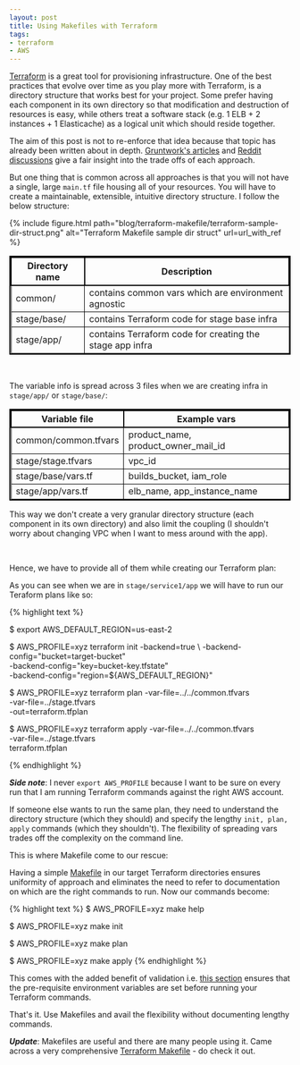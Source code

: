 ```yaml
---
layout: post
title: Using Makefiles with Terraform
tags:
- terraform
- AWS
---
```


[Terraform](https://www.terraform.io/docs/modules/sources.html) is a great tool
for provisioning infrastructure. One of the best practices that evolve over
time as you play more with Terraform, is a directory structure that works
best for your project. Some prefer having each component in its own directory so
that modification and destruction of resources is easy, while others treat
a software stack (e.g. 1 ELB + 2 instances + 1 Elasticache) as a logical unit which
should reside together.

The aim of this post is not to re-enforce that idea because that topic has
already been written about in depth. [Gruntwork's articles](https://blog.gruntwork.io/how-to-create-reusable-infrastructure-with-terraform-modules-25526d65f73d)
and [Reddit discussions](https://www.reddit.com/r/devops/comments/53sijz/how_do_you_structure_terraform_configurations/)
give a fair insight into the trade offs of each approach.

But one thing that is common across all approaches is that you will not have a single,
large  ```main.tf``` file housing all of your resources. You will have to create
a maintainable, extensible, intuitive directory structure. I follow the below
structure:

<div class='pull-left' style="border: 0px solid black;">
{% include figure.html path="blog/terraform-makefile/terraform-sample-dir-struct.png" alt="Terraform Makefile sample dir struct" url=url_with_ref %}
</div>

<style>
table{
    border-collapse: collapse;
    border-spacing: 0;
    border:2px solid #000000;
}

th{
    border:2px solid #000000;
}

td{
    border:1px solid #000000;
}
</style>

| Directory name     | Description |
|--------------------|-------------|
| common/            | contains common vars which are environment agnostic |
| stage/base/        | contains Terraform code for stage base infra |
| stage/app/         | contains Terraform code for creating the stage app infra |

<br>

The variable info is spread across 3 files when we are creating infra in ```stage/app/```  or ```stage/base/```:

| Variable file          | Example vars |
|------------------------|-------------|
| common/common.tfvars   | product_name, product_owner_mail_id |
| stage/stage.tfvars     | vpc_id |
| stage/base/vars.tf     | builds_bucket, iam_role |
| stage/app/vars.tf      | elb_name, app_instance_name |

This way we don't create a very granular directory structure (each component in its own directory) and also
limit the coupling (I shouldn't worry about changing VPC when I want to mess around with the app).

<br/>

Hence, we have to provide all of them while creating our Terraform plan:

As you can see when we are in ```stage/service1/app``` we will have to run our Teraform plans like so:

{% highlight text %}

$ export AWS_DEFAULT_REGION=us-east-2

$ AWS_PROFILE=xyz terraform init -backend=true \ 
                                 -backend-config="bucket=target-bucket" \
                                 -backend-config="key=bucket-key.tfstate" \
                                 -backend-config="region=${AWS_DEFAULT_REGION}"

$ AWS_PROFILE=xyz terraform plan -var-file=../../common.tfvars \
                                 -var-file=../stage.tfvars \
                                 -out=terraform.tfplan

$ AWS_PROFILE=xyz terraform apply -var-file=../../common.tfvars \
                                  -var-file=../stage.tfvars \
                                  terraform.tfplan

{% endhighlight %}

***Side note***: I never ```export AWS_PROFILE``` because I want to be sure on every run that I am running Terraform
commands against the right AWS account.

If someone else wants to run the same plan, they need to understand the directory structure (which
they should) and specify the lengthy ```init, plan, apply``` commands (which they shouldn't). The flexibility
of spreading vars trades off the complexity on the command line.

This is where Makefile come to our rescue:

Having a simple [Makefile](https://gist.github.com/saurabh-hirani/a94046c65f141eb2d7ee666fa2a21c72) in our
target Terraform directories ensures uniformity of approach and eliminates the need to refer to
documentation on which are the right commands to run. Now our commands become:

{% highlight text %}
$ AWS_PROFILE=xyz make help

$ AWS_PROFILE=xyz make init

$ AWS_PROFILE=xyz make plan

$ AWS_PROFILE=xyz make apply
{% endhighlight %}

This comes with the added benefit of validation i.e. [this section](https://gist.github.com/saurabh-hirani/a94046c65f141eb2d7ee666fa2a21c72#file-terraformmakefile-L33://gist.github.com/saurabh-hirani/a94046c65f141eb2d7ee666fa2a21c72#file-terraformmakefile-L38) ensures that the pre-requisite environment variables are set before running your
Terraform commands.

That's it. Use Makefiles and avail the flexibility without documenting lengthy commands.

***Update***: Makefiles are useful and there are many people using it. Came across a very comprehensive [Terraform Makefile](https://github.com/pgporada/terraform-makefile/blob/master/Makefile) - do check it out.
